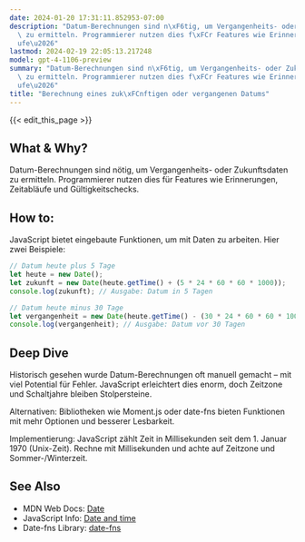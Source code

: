 ```yaml
---
date: 2024-01-20 17:31:11.852953-07:00
description: "Datum-Berechnungen sind n\xF6tig, um Vergangenheits- oder Zukunftsdaten\
  \ zu ermitteln. Programmierer nutzen dies f\xFCr Features wie Erinnerungen, Zeitabl\xE4\
  ufe\u2026"
lastmod: 2024-02-19 22:05:13.217248
model: gpt-4-1106-preview
summary: "Datum-Berechnungen sind n\xF6tig, um Vergangenheits- oder Zukunftsdaten\
  \ zu ermitteln. Programmierer nutzen dies f\xFCr Features wie Erinnerungen, Zeitabl\xE4\
  ufe\u2026"
title: "Berechnung eines zuk\xFCnftigen oder vergangenen Datums"
---
```


{{< edit_this_page >}}

## What & Why?
Datum-Berechnungen sind nötig, um Vergangenheits- oder Zukunftsdaten zu ermitteln. Programmierer nutzen dies für Features wie Erinnerungen, Zeitabläufe und Gültigkeitschecks.

## How to:
JavaScript bietet eingebaute Funktionen, um mit Daten zu arbeiten. Hier zwei Beispiele:

```javascript
// Datum heute plus 5 Tage
let heute = new Date();
let zukunft = new Date(heute.getTime() + (5 * 24 * 60 * 60 * 1000));
console.log(zukunft); // Ausgabe: Datum in 5 Tagen

// Datum heute minus 30 Tage
let vergangenheit = new Date(heute.getTime() - (30 * 24 * 60 * 60 * 1000));
console.log(vergangenheit); // Ausgabe: Datum vor 30 Tagen
```

## Deep Dive
Historisch gesehen wurde Datum-Berechnungen oft manuell gemacht – mit viel Potential für Fehler. JavaScript erleichtert dies enorm, doch Zeitzone und Schaltjahre bleiben Stolpersteine.

Alternativen: Bibliotheken wie Moment.js oder date-fns bieten Funktionen mit mehr Optionen und besserer Lesbarkeit.

Implementierung: JavaScript zählt Zeit in Millisekunden seit dem 1. Januar 1970 (Unix-Zeit). Rechne mit Millisekunden und achte auf Zeitzone und Sommer-/Winterzeit.

## See Also
- MDN Web Docs: [Date](https://developer.mozilla.org/en-US/docs/Web/JavaScript/Reference/Global_Objects/Date)
- JavaScript Info: [Date and time](https://javascript.info/date)
- Date-fns Library: [date-fns](https://date-fns.org/)

